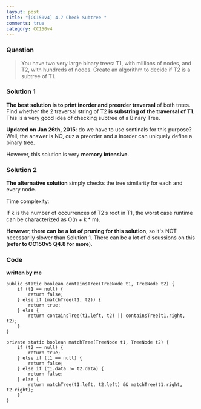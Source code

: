 ```yaml
---
layout: post
title: "[CC150v4] 4.7 Check Subtree "
comments: true
category: CC150v4
---
```


### Question

> You have two very large binary trees: T1, with millions of nodes, and T2, with hundreds of nodes. Create an algorithm to decide if T2 is a subtree of T1.

### Solution 1

**The best solution is to print inorder and preorder traversal** of both trees. Find whether the 2 traversal string of T2 **is substring of the traversal of T1**. This is a very good idea of checking subtree of a Binary Tree.

**Updated on Jan 26th, 2015**: do we have to use sentinals for this purpose? Well, the answer is NO, cuz a preorder and a inorder can uniquely define a binary tree.

However, this solution is very **memory intensive**.

### Solution 2

**The alternative solution** simply checks the tree similarity for each and every node.

Time complexity:

If k is the number of occurrences of T2’s root in T1, the worst case runtime can be characterized as O(n + k \* m).

**However, there can be a lot of pruning for this solution**, so it's NOT necessarily slower than Solution 1. There can be a lot of discussions on this (**refer to CC150v5 Q4.8 for more**).

### Code

**written by me**

    public static boolean containsTree(TreeNode t1, TreeNode t2) {
    	if (t1 == null) {
    		return false;
    	} else if (matchTree(t1, t2)) {
    		return true;
    	} else {
    		return containsTree(t1.left, t2) || containsTree(t1.right, t2);
    	}
    }

    private static boolean matchTree(TreeNode t1, TreeNode t2) {
    	if (t2 == null) {
    		return true;
    	} else if (t1 == null) {
    		return false;
    	} else if (t1.data != t2.data) {
    		return false;
    	} else {
    		return matchTree(t1.left, t2.left) && matchTree(t1.right, t2.right);
    	}
    }
